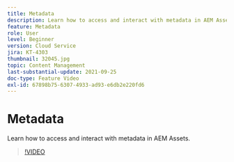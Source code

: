 ```yaml
---
title: Metadata
description: Learn how to access and interact with metadata in AEM Assets.
feature: Metadata
role: User
level: Beginner
version: Cloud Service
jira: KT-4303
thumbnail: 32045.jpg
topic: Content Management
last-substantial-update: 2021-09-25
doc-type: Feature Video
exl-id: 67898b75-6307-4933-ad93-e6db2e220fd6
---
```

# Metadata

 Learn how to access and interact with metadata in AEM Assets.

>[!VIDEO](https://video.tv.adobe.com/v/32045?quality=12&learn=on)

